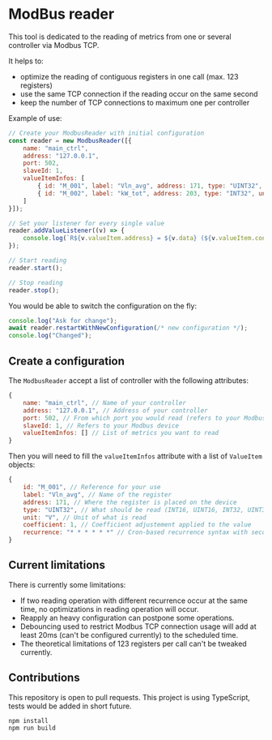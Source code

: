 # ModBus reader

This tool is dedicated to the reading of metrics from one or several controller via Modbus TCP.

It helps to:
 * optimize the reading of contiguous registers in one call (max. 123 registers)
 * use the same TCP connection if the reading occur on the same second
 * keep the number of TCP connections to maximum one per controller

Example of use:

```js
// Create your ModbusReader with initial configuration
const reader = new ModbusReader([{
    name: "main_ctrl",
    address: "127.0.0.1",
    port: 502,
    slaveId: 1,
    valueItemInfos: [
        { id: "M_001", label: "Vln_avg", address: 171, type: "UINT32", unit: "V", coefficient: 1, recurrence: "* * * * * *" },
        { id: "M_002", label: "kW_tot", address: 203, type: "INT32", unit: "kW", coefficient: 1, recurrence: "* * * * * *" },
    ]
}]);

// Set your listener for every single value
reader.addValueListener((v) => {
    console.log(`R${v.valueItem.address} = ${v.data} (${v.valueItem.controller.name} - ${v.time.toISOString()})`);
});

// Start reading
reader.start();

// Stop reading
reader.stop();
```

You would be able to switch the configuration on the fly:

```js
console.log("Ask for change");
await reader.restartWithNewConfiguration(/* new configuration */);
console.log("Changed");
```

## Create a configuration

The `ModbusReader` accept a list of controller with the following attributes:
```js
{
    name: "main_ctrl", // Name of your controller
    address: "127.0.0.1", // Address of your controller
    port: 502, // From which port you would read (refers to your Modbus device)
    slaveId: 1, // Refers to your Modbus device
    valueItemInfos: [] // List of metrics you want to read
}
```

Then you will need to fill the `valueItemInfos` attribute with a list of `ValueItem` objects:
```js
{
	id: "M_001", // Reference for your use
	label: "Vln_avg", // Name of the register
	address: 171, // Where the register is placed on the device
	type: "UINT32", // What should be read (INT16, UINT16, INT32, UINT32 or FLOAT32)
	unit: "V", // Unit of what is read
	coefficient: 1, // Coefficient adjustement applied to the value
	recurrence: "* * * * * *" // Cron-based recurrence syntax with seconds
}
```

## Current limitations

There is currently some limitations:

 * If two reading operation with different recurrence occur at the same time, no optimizations in reading operation will occur.
 * Reapply an heavy configuration can postpone some operations.
 * Debouncing used to restrict Modbus TCP connection usage will add at least 20ms (can't be configured currently) to the scheduled time. 
 * The theoretical limitations of 123 registers per call can't be tweaked currently.

## Contributions

This repository is open to pull requests. This project is using TypeScript, tests would be added in short future.

```
npm install
npm run build
```
